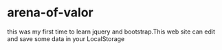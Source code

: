 # arena-of-valor
this was my first time to learn jquery and bootstrap.This web site can edit and save some data in your LocalStorage
